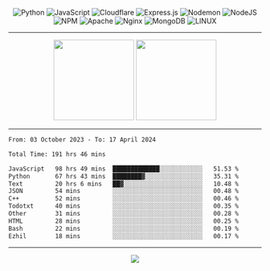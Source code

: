 <div align="center">
  
![Python](https://img.shields.io/badge/python-3670A0?style=for-the-badge&logo=python&logoColor=ffdd54) ![JavaScript](https://img.shields.io/badge/javascript-%23323330.svg?style=for-the-badge&logo=javascript&logoColor=%23F7DF1E) ![Cloudflare](https://img.shields.io/badge/Cloudflare-F38020?style=for-the-badge&logo=Cloudflare&logoColor=white) ![Express.js](https://img.shields.io/badge/express.js-%23404d59.svg?style=for-the-badge&logo=express&logoColor=%2361DAFB) ![Nodemon](https://img.shields.io/badge/NODEMON-%23323330.svg?style=for-the-badge&logo=nodemon&logoColor=%BBDEAD) ![NodeJS](https://img.shields.io/badge/node.js-6DA55F?style=for-the-badge&logo=node.js&logoColor=white) ![NPM](https://img.shields.io/badge/NPM-%23CB3837.svg?style=for-the-badge&logo=npm&logoColor=white) ![Apache](https://img.shields.io/badge/apache-%23D42029.svg?style=for-the-badge&logo=apache&logoColor=white) ![Nginx](https://img.shields.io/badge/nginx-%23009639.svg?style=for-the-badge&logo=nginx&logoColor=white) ![MongoDB](https://img.shields.io/badge/MongoDB-%234ea94b.svg?style=for-the-badge&logo=mongodb&logoColor=white) ![LINUX](https://img.shields.io/badge/Linux-FCC624?style=for-the-badge&logo=linux&logoColor=black)

---


<img src="https://github-readme-streak-stats.herokuapp.com/?user=anotherrandomonline&theme=react" height="160"/>
  
<img src="https://github-readme-stats.vercel.app/api?username=anotherrandomonline&show_icons=true&include_all_commits=true&theme=react" height="160"/>
</div>

---

<!--START_SECTION:waka-->

```txt
From: 03 October 2023 - To: 17 April 2024

Total Time: 191 hrs 46 mins

JavaScript   98 hrs 49 mins  █████████████░░░░░░░░░░░░   51.53 %
Python       67 hrs 43 mins  ████████▓░░░░░░░░░░░░░░░░   35.31 %
Text         20 hrs 6 mins   ██▓░░░░░░░░░░░░░░░░░░░░░░   10.48 %
JSON         54 mins         ░░░░░░░░░░░░░░░░░░░░░░░░░   00.48 %
C++          52 mins         ░░░░░░░░░░░░░░░░░░░░░░░░░   00.46 %
Todotxt      40 mins         ░░░░░░░░░░░░░░░░░░░░░░░░░   00.35 %
Other        31 mins         ░░░░░░░░░░░░░░░░░░░░░░░░░   00.28 %
HTML         28 mins         ░░░░░░░░░░░░░░░░░░░░░░░░░   00.25 %
Bash         22 mins         ░░░░░░░░░░░░░░░░░░░░░░░░░   00.19 %
Ezhil        18 mins         ░░░░░░░░░░░░░░░░░░░░░░░░░   00.17 %
```

<!--END_SECTION:waka-->

---

<div align="center">
  
![](https://github-profile-trophy.vercel.app/?username=anotherrandomonline&theme=darkhub&no-frame=true&no-bg=true&margin-w=4)

</div>
